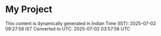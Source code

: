 # My Project

This content is dynamically generated in Indian Time (IST): 2025-07-02 09:27:56 IST
Converted to UTC: 2025-07-02 03:57:56 UTC

